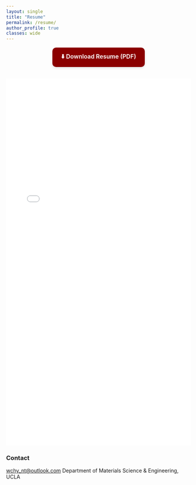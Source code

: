 ```yaml
---
layout: single
title: "Resume"
permalink: /resume/
author_profile: true
classes: wide
---
```


<a href="/files/Chenhaoyue_Wang_resume.pdf" download class="resume-download">
⬇️ Download Resume (PDF)
</a>

<div class="resume-frame">
  <iframe src="/files/Chenhaoyue_Wang_resume.pdf"
          width="100%"
          height="1000px"
          frameborder="0"></iframe>
</div>

<style>
/* Make the resume iframe full-width and remove gray margins */
.page__content {
  background: #ffffff !important;
  padding: 0 !important;
  margin: 0 auto !important;
  box-shadow: none !important;
}

/* Wrapper for iframe */
.resume-frame {
  background: #ffffff;
  margin: 0;
  padding: 0;
}

/* PDF embed styling */
.resume-frame iframe {
  border: none;
  border-radius: 0;
  width: 100%;
  display: block;
  box-shadow: none;
}

/* Button styling */
.resume-download {
  display: block;
  text-align: center;
  background-color: #8B0000;
  color: #fff;
  font-weight: 600;
  padding: 0.8rem 1.5rem;
  border-radius: 10px;
  text-decoration: none;
  font-size: 1rem;
  width: fit-content;
  margin: 1rem auto 2rem auto;
  box-shadow: 0 3px 6px rgba(0,0,0,0.1);
  transition: background-color 0.25s ease, transform 0.2s ease;
}
.resume-download:hover {
  background-color: #a52a2a;
  transform: translateY(-3px);
  box-shadow: 0 4px 10px rgba(0,0,0,0.15);
}
</style>

### Contact
wchy_nt@outlook.com 
Department of Materials Science & Engineering, UCLA

